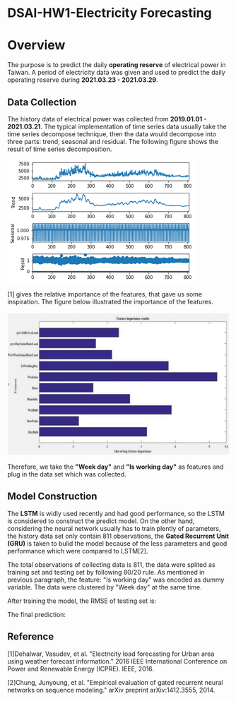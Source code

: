 # DSAI-HW1-Electricity Forecasting

# Overview
The purpose is to predict the daily **operating reserve** of electrical power in Taiwan. A period of electricity data was given and used to predict the daily operating reserve during **2021.03.23 - 2021.03.29**.

Data Collection
---
The history data of electrical power was collected from **2019.01.01 - 2021.03.21**. The typical implementation of time series data usually take the time series decompose technique, then the data would decompose into three parts: trend, seasonal and residual. The following figure shows the result of time series decomposition.

![image](https://github.com/KevinLu43/DSAI-HW1-Electricity-Forecasting/blob/main/figure/Time%20decompose.png)


[1] gives the relative importance of the features, that gave us some inspiration. The figure below illustrated the importance of the features.

![image](https://github.com/KevinLu43/DSAI-HW1-Electricity-Forecasting/blob/main/figure/importance%20of%20features.JPG)

Therefore, we take the **"Week day"** and **"Is working day"** as features and plug in the data set which was collected.

Model Construction
---
The **LSTM** is widly used recently and had good performance, so the LSTM is considered to construct the predict model. On the other hand, considering the neural network usually has to train plently of parameters, the history data set only contain 811 observations, the **Gated Recurrent Unit (GRU)** is taken to bulid the model because of the less parameters and good performance which were compared to LSTM[2].

The total observations of collecting data is 811, the data were splited as training set and testing set by following 80/20 rule. As mentioned in previous paragraph, the feature: "Is working day" was encoded as dummy variable. The data were clustered by "Week day" at the same time.

After training the model, the RMSE of testing set is:

The final prediction:

Reference
---
[1]Dehalwar, Vasudev, et al. "Electricity load forecasting for Urban area using weather forecast information." 2016 IEEE International Conference on Power and Renewable Energy  (ICPRE). IEEE, 2016.

[2]Chung, Junyoung, et al. "Empirical evaluation of gated recurrent neural networks on sequence modeling." arXiv preprint arXiv:1412.3555, 2014.

